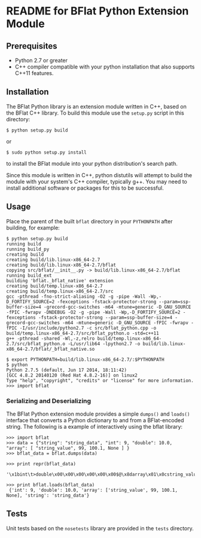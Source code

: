 README for BFlat Python Extension Module
========================================

Prerequisites
-------------

* Python 2.7 or greater
* C++ compiler compatible with your python installation that also
  supports C++11 features.

Installation
------------

The BFlat Python library is an extension module written in C++, based on
the BFlat C++ library. To build this module use the `setup.py` script in
this directory:

    $ python setup.py build

or

    $ sudo python setup.py install

to install the BFlat module into your python distribution's search path.

Since this module is written in C++, python distutils will attempt to
build the module with your system's C++ compiler, typically g++. You
may need to install additional software or packages for this to be successful.

Usage
-----

Place the parent of the built `bflat` directory in your `PYTHONPATH` after
building, for example:

    $ python setup.py build
    running build
    running build_py
    creating build
    creating build/lib.linux-x86_64-2.7
    creating build/lib.linux-x86_64-2.7/bflat
    copying src/bflat/__init__.py -> build/lib.linux-x86_64-2.7/bflat
    running build_ext
    building 'bflat._bflat_native' extension
    creating build/temp.linux-x86_64-2.7
    creating build/temp.linux-x86_64-2.7/src
    gcc -pthread -fno-strict-aliasing -O2 -g -pipe -Wall -Wp,-D_FORTIFY_SOURCE=2 -fexceptions -fstack-protector-strong --param=ssp-buffer-size=4 -grecord-gcc-switches -m64 -mtune=generic -D_GNU_SOURCE -fPIC -fwrapv -DNDEBUG -O2 -g -pipe -Wall -Wp,-D_FORTIFY_SOURCE=2 -fexceptions -fstack-protector-strong --param=ssp-buffer-size=4 -grecord-gcc-switches -m64 -mtune=generic -D_GNU_SOURCE -fPIC -fwrapv -fPIC -I/usr/include/python2.7 -c src/bflat_python.cpp -o build/temp.linux-x86_64-2.7/src/bflat_python.o -std=c++11
    g++ -pthread -shared -Wl,-z,relro build/temp.linux-x86_64-2.7/src/bflat_python.o -L/usr/lib64 -lpython2.7 -o build/lib.linux-x86_64-2.7/bflat/_bflat_native.so

    $ export PYTHONPATH=build/lib.linux-x86_64-2.7/:$PYTHONPATH
    $ python
    Python 2.7.5 (default, Jun 17 2014, 18:11:42) 
    [GCC 4.8.2 20140120 (Red Hat 4.8.2-16)] on linux2
    Type "help", "copyright", "credits" or "license" for more information.
    >>> import bflat

### Serializing and Deserializing  ###

The BFlat Python extension module provides a simple `dumps()` and `loads()`
interface that converts a Python dictionary to and from a BFlat-encoded
string. The following is a example of interactively using the bflat library:

    >>> import bflat                                                                                                                                                                                   
    >>> data = {"string": "string_data", "int": 9, "double": 10.0, "array": [ "string_value", 99, 100.1, None ] }                                                                                      
    >>> bflat_data = bflat.dumps(data)

    >>> print repr(bflat_data)
     '\x1bint\t>double\x00\x00\x00\x00\x00\x00$@\x8darray\x01\x0cstring_value\x9darray\x01c\xbdarray\x01fffff\x06Y@\x85array\x01\x0estring\x0bstring_data'

    >>> print bflat.loads(bflat_data)
     {'int': 9, 'double': 10.0, 'array': ['string_value', 99, 100.1, None], 'string': 'string_data'}



Tests
-----

Unit tests based on the `nosetests` library are provided in the `tests`
directory.


